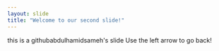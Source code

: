 ```yaml
---
layout: slide
title: "Welcome to our second slide!"
---
```

this is a githubabdulhamidsameh's slide
Use the left arrow to go back!